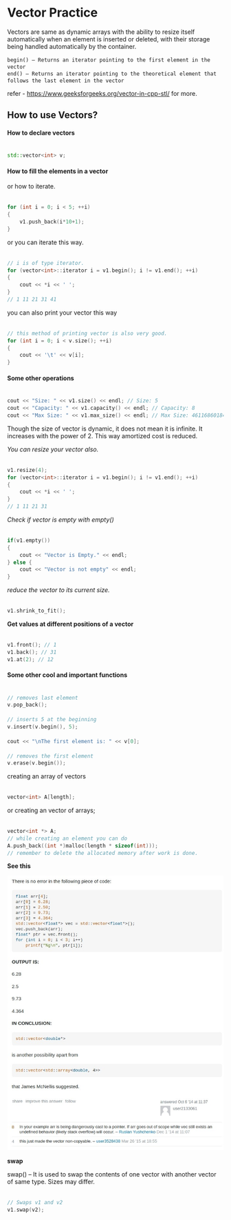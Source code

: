 # Vector Practice

Vectors are same as dynamic arrays with the ability to resize itself automatically when an element is inserted or deleted, with their storage being handled automatically by the container.

	begin() – Returns an iterator pointing to the first element in the vector
	end() – Returns an iterator pointing to the theoretical element that follows the last element in the vector

refer - https://www.geeksforgeeks.org/vector-in-cpp-stl/ for more.

## How to use Vectors?

#### How to declare vectors

```cpp

std::vector<int> v;

```


#### How to fill the elements in a vector

or how to iterate.

```cpp

for (int i = 0; i < 5; ++i)
{
	v1.push_back(i*10+1);
}

```

or you can iterate this way.

```cpp

// i is of type iterator.
for (vector<int>::iterator i = v1.begin(); i != v1.end(); ++i)
{
	cout << *i << ' ';
}
// 1 11 21 31 41

```

you can also print your vector this way

```cpp

// this method of printing vector is also very good.
for (int i = 0; i < v.size(); ++i)
{
	cout << '\t' << v[i];
}

```

#### Some other operations

```cpp

cout << "Size: " << v1.size() << endl; // Size: 5
cout << "Capacity: " << v1.capacity() << endl; // Capacity: 8
cout << "Max Size: " << v1.max_size() << endl; // Max Size: 4611686018427387903

```

Though the size of vector is dynamic, it does not mean it is infinite. It increases with the power of 2. This way amortized cost is reduced.

*You can resize your vector also.*

```cpp

v1.resize(4);
for (vector<int>::iterator i = v1.begin(); i != v1.end(); ++i)
{
	cout << *i << ' ';
}
// 1 11 21 31

```

*Check if vector is empty with empty()*

```cpp

if(v1.empty())
{
	cout << "Vector is Empty." << endl;
} else {
	cout << "Vector is not empty" << endl;
}

```

*reduce the vector to its current size.*

```cpp

v1.shrink_to_fit();

```

**Get values at different positions of a vector**

```cpp

v1.front(); // 1
v1.back(); // 31
v1.at(2); // 12

```


#### Some other cool and important functions

```cpp

// removes last element
v.pop_back();

// inserts 5 at the beginning
v.insert(v.begin(), 5);

cout << "\nThe first element is: " << v[0];

// removes the first element
v.erase(v.begin());

```

creating an array of vectors

```cpp

vector<int> A[length];

```

or creating an vector of arrays;

```cpp

vector<int *> A;
// while creating an element you can do
A.push_back((int *)malloc(length * sizeof(int)));
// remember to delete the allocated memory after work is done.

```

**See this**

![important-stuff](./Web%20capture_22-11-2020_192929_stackoverflow.com.jpeg)


**swap**

swap() – It is used to swap the contents of one vector with another vector of same type. Sizes may differ.

```cpp
 
// Swaps v1 and v2
v1.swap(v2);

```
